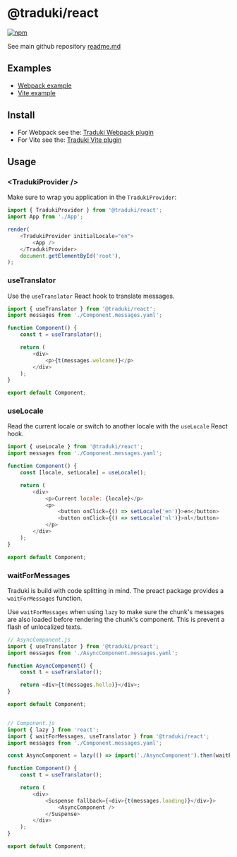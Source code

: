 # @traduki/react

[![npm](https://img.shields.io/npm/v/@traduki/react.svg)](https://www.npmjs.com/package/@traduki/react)

See main github repository [readme.md](https://github.com/havelaer/traduki)

## Examples

- [Webpack example](https://github.com/havelaer/traduki/tree/master/examples/webpack-react-app-setup)
- [Vite example](https://github.com/havelaer/traduki/tree/master/examples/vite-react-app-setup)

## Install

- For Webpack see the: [Traduki Webpack plugin](https://github.com/havelaer/traduki/blob/master/packages/webpack-plugin/README.md)
- For Vite see the: [Traduki Vite plugin](https://github.com/havelaer/traduki/blob/master/packages/vite-plugin/README.md)

## Usage

### \<TradukiProvider />

Make sure to wrap you application in the `TradukiProvider`:

```js
import { TradukiProvider } from '@traduki/react';
import App from './App';

render(
    <TradukiProvider initialLocale="en">
        <App />
    </TradukiProvider>
    document.getElementById('root'),
);
```

### useTranslator

Use the `useTranslator` React hook to translate messages.

```js
import { useTranslator } from '@traduki/react';
import messages from './Component.messages.yaml';

function Component() {
    const t = useTranslator();

    return (
        <div>
            <p>{t(messages.welcome)}</p>
        </div>
    );
}

export default Component;
```

### useLocale

Read the current locale or switch to another locale with the `useLocale` React hook.

```js
import { useLocale } from '@traduki/react';
import messages from './Component.messages.yaml';

function Component() {
    const [locale, setLocale] = useLocale();

    return (
        <div>
            <p>Current locale: {locale}</p>
            <p>
                <button onClick={() => setLocale('en')}>en</button>
                <button onClick={() => setLocale('nl')}>nl</button>
            </p>
        </div>
    );
}

export default Component;
```

### waitForMessages

Traduki is build with code splitting in mind. The preact package provides a `waitForMessages` function.

Use `waitForMessages` when using `lazy` to make sure the chunk's messages are also loaded before rendering the chunk's component. This is prevent a flash of unlocalized texts.

```js
// AsyncComponent.js
import { useTranslator } from '@traduki/preact';
import messages from './AsyncComponent.messages.yaml';

function AsyncComponent() {
    const t = useTranslator();

    return <div>{t(messages.hello)}</div>;
}

export default Component;


// Component.js
import { lazy } from 'react';
import { waitForMessages, useTranslator } from '@traduki/react';
import messages from './Component.messages.yaml';

const AsyncComponent = lazy(() => import('./AsyncComponent').then(waitForMessages));

function Component() {
    const t = useTranslator();

    return (
        <div>
            <Suspense fallback={<div>{t(messages.loading)}</div>}>
                <AsyncComponent />
            </Suspense>
        </div>
    );
}

export default Component;